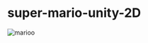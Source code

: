 # super-mario-unity-2D
![marioo](https://user-images.githubusercontent.com/41434431/172786041-6dfdaef3-63bb-4507-b460-9a208f6d1688.png)
